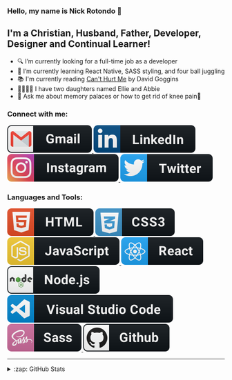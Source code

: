 ### Hello, my name is Nick Rotondo 👋

## I'm a Christian, Husband, Father, Developer, Designer and Continual Learner!

- 🔍 I’m currently looking for a full-time job as a developer  
- 🌱 I’m currently learning React Native, SASS styling, and four ball juggling   
- 📚 I'm currently reading [Can't Hurt Me][book] by David Goggins   
- 👨‍👩‍👧‍👧 I have two daughters named Ellie and Abbie  
- 💬 Ask me about memory palaces or how to get rid of knee pain🦵  

<h3 align="left">Connect with me:</h3>
<p align="left">
  <a href="mailto:nickrotondo@gmail.com" target="blank">
    <img src="https://raw.githubusercontent.com/nickrotondo/profile-badges/master/badges/social/gmail-1.svg" alt="Email me at nickrotondo@gmail.com" style="vertical-align:top margin:6px 4px">
  </a>
  <a href="https://linkedin.com/in/nicklrotondo" target="blank">
    <img src="https://raw.githubusercontent.com/nickrotondo/profile-badges/master/badges/social/linkedin.svg" alt="Nick Rotondo on Instagram" style="vertical-align:top margin:6px 4px">
  </a>
  <a href="https://instagram.com/nicktherosh" target="blank">
    <img src="https://raw.githubusercontent.com/nickrotondo/profile-badges/master/badges/social/instagram.svg" alt="Nick Rotondo on Instagram" style="vertical-align:top margin:6px 4px">
  </a>
  <a href="https://twitter.com/nicktherosh" target="blank">
    <img src="https://raw.githubusercontent.com/nickrotondo/profile-badges/master/badges/social/twitter.svg" alt="Nick Rotondo on Twitter" style="vertical-align:top margin:6px 4px">
  </a>
</p>

### Languages and Tools:

<p align="left">
  <a href="https://developer.mozilla.org/en-US/docs/Web/Guide/HTML/HTML5">
    <img src="https://raw.githubusercontent.com/nickrotondo/profile-badges/cad7a933986197a36d59c559442a819f79775bda/badges/dev/%20languages/%20html.svg" alt="HTML5" style="vertical-align:top margin:6px 4px">
  </a>
  <a href="#">
    <img src="https://raw.githubusercontent.com/nickrotondo/profile-badges/master/badges/dev/%20languages/%20css3.svg" alt="CSS3" style="vertical-align:top margin:6px 4px">
  </a>
  <a href="#">
    <img src="https://raw.githubusercontent.com/nickrotondo/profile-badges/master/badges/dev/%20languages/%20js.svg" alt="Javascript" style="vertical-align:top margin:6px 4px">
  </a>
  <a href="#">
    <img src="https://raw.githubusercontent.com/nickrotondo/profile-badges/cad7a933986197a36d59c559442a819f79775bda/badges/dev/%20frameworks/%20react.svg" alt="React" style="vertical-align:top margin:6px 4px">
  </a>
  <a href="#">
    <img src="https://raw.githubusercontent.com/nickrotondo/profile-badges/cad7a933986197a36d59c559442a819f79775bda/badges/dev/%20frameworks/%20nodejs.svg" alt="Node" style="vertical-align:top margin:6px 4px">
  </a>
  <a href="#">
    <img src="https://raw.githubusercontent.com/nickrotondo/profile-badges/cad7a933986197a36d59c559442a819f79775bda/badges/dev/%20tools/%20visualstudio_code.svg" alt="VS Code" style="vertical-align:top margin:6px 4px">
  </a>
  <a href="#">
    <img src="https://raw.githubusercontent.com/nickrotondo/profile-badges/cad7a933986197a36d59c559442a819f79775bda/badges/dev/%20languages/%20sass.svg" alt="SASS" style="vertical-align:top margin:6px 4px">
  </a>
  <a href="#">
    <img src="https://raw.githubusercontent.com/nickrotondo/profile-badges/b065149a39e3e10e3b442c00bbecd5df5203f608/badges/dev/%20tools/github.svg" alt="Github" style="vertical-align:top margin:6px 4px">
  </a>
  
</p>

---

<details>
  <summary>:zap: GitHub Stats</summary>

<img align="left" alt="nickrotondo's GitHub Stats" src="https://github-readme-stats.codestackr.vercel.app/api?username=nickrotondo&show_icons=true&hide_border=true&hide=stars,issues&count_private=true&theme=dark" />
</details>

[website]: https://nicklrotondo.com
[email]: mailto:nickrotondo@gmail.com
[twitter]: https://twitter.com/nicktherosh
[instagram]: https://instagram.com/nicktherosh
[linkedin]: https://linkedin.com/in/nicklrotondo
[book]: https://www.amazon.com/Cant-Hurt-Me-Master-Your/dp/1544512287
